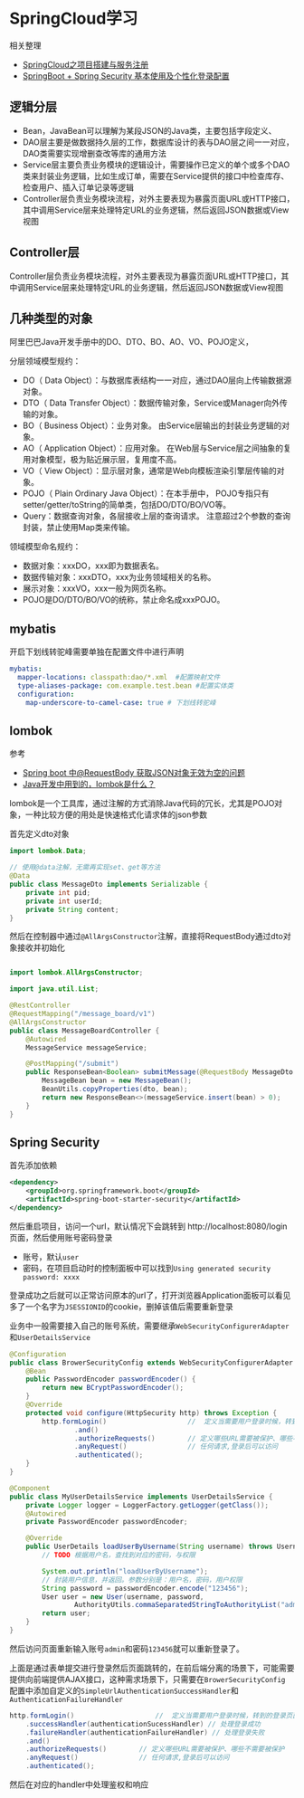 

SpringCloud学习
==

相关整理
* [SpringCloud之项目搭建与服务注册](https://www.shymean.com/article/SpringCloud之项目搭建与服务注册)
* [SpringBoot + Spring Security 基本使用及个性化登录配置](https://blog.csdn.net/u013435893/article/details/79596628)

## 逻辑分层
* Bean，JavaBean可以理解为某段JSON的Java类，主要包括字段定义、
* DAO层主要是做数据持久层的工作，数据库设计的表与DAO层之间一一对应，DAO类需要实现增删查改等库的通用方法
* Service层主要负责业务模块的逻辑设计，需要操作已定义的单个或多个DAO类来封装业务逻辑，比如生成订单，需要在Service提供的接口中检查库存、检查用户、插入订单记录等逻辑
* Controller层负责业务模块流程，对外主要表现为暴露页面URL或HTTP接口，其中调用Service层来处理特定URL的业务逻辑，然后返回JSON数据或View视图

## Controller层

Controller层负责业务模块流程，对外主要表现为暴露页面URL或HTTP接口，其中调用Service层来处理特定URL的业务逻辑，然后返回JSON数据或View视图

## 几种类型的对象
阿里巴巴Java开发手册中的DO、DTO、BO、AO、VO、POJO定义，

分层领域模型规约：
* DO（ Data Object）：与数据库表结构一一对应，通过DAO层向上传输数据源对象。
* DTO（ Data Transfer Object）：数据传输对象，Service或Manager向外传输的对象。
* BO（ Business Object）：业务对象。 由Service层输出的封装业务逻辑的对象。
* AO（ Application Object）：应用对象。 在Web层与Service层之间抽象的复用对象模型，极为贴近展示层，复用度不高。
* VO（ View Object）：显示层对象，通常是Web向模板渲染引擎层传输的对象。
* POJO（ Plain Ordinary Java Object）：在本手册中， POJO专指只有setter/getter/toString的简单类，包括DO/DTO/BO/VO等。
* Query：数据查询对象，各层接收上层的查询请求。 注意超过2个参数的查询封装，禁止使用Map类来传输。


领域模型命名规约：
* 数据对象：xxxDO，xxx即为数据表名。
* 数据传输对象：xxxDTO，xxx为业务领域相关的名称。
* 展示对象：xxxVO，xxx一般为网页名称。
* POJO是DO/DTO/BO/VO的统称，禁止命名成xxxPOJO。

## mybatis

开启下划线转驼峰需要单独在配置文件中进行声明
```yml
mybatis:
  mapper-locations: classpath:dao/*.xml  #配置映射文件
  type-aliases-package: com.example.test.bean #配置实体类
  configuration:
    map-underscore-to-camel-case: true # 下划线转驼峰
```

## lombok

参考
* [Spring boot 中@RequestBody 获取JSON对象无效为空的问题](http://www.yangquanyao.com/2019/08/29/spring-boot-%E4%B8%ADrequestbody-%E8%8E%B7%E5%8F%96json%E5%AF%B9%E8%B1%A1%E6%97%A0%E6%95%88%E4%B8%BA%E7%A9%BA%E7%9A%84%E9%97%AE%E9%A2%98/)
* [Java开发中用到的，lombok是什么？](https://www.zhihu.com/question/42348457)

lombok是一个工具库，通过注解的方式消除Java代码的冗长，尤其是POJO对象，一种比较方便的用处是快速格式化请求体的json参数

首先定义dto对象
```java
import lombok.Data;

// 使用@data注解，无需再实现set、get等方法
@Data
public class MessageDto implements Serializable {
    private int pid;
    private int userId;
    private String content;
}
```

然后在控制器中通过`@AllArgsConstructor`注解，直接将RequestBody通过dto对象接收并初始化
```java

import lombok.AllArgsConstructor;

import java.util.List;

@RestController
@RequestMapping("/message_board/v1")
@AllArgsConstructor
public class MessageBoardController {
    @Autowired
    MessageService messageService;

    @PostMapping("/submit")
    public ResponseBean<Boolean> submitMessage(@RequestBody MessageDto dto){
        MessageBean bean = new MessageBean();
        BeanUtils.copyProperties(dto, bean);
        return new ResponseBean<>(messageService.insert(bean) > 0);
    }
}

```

## Spring Security

首先添加依赖
```xml
<dependency>
    <groupId>org.springframework.boot</groupId>
    <artifactId>spring-boot-starter-security</artifactId>
</dependency>
```
然后重启项目，访问一个url，默认情况下会跳转到 http://localhost:8080/login 页面，然后使用账号密码登录
* 账号，默认`user`
* 密码，在项目启动时的控制面板中可以找到`Using generated security password: xxxx`

登录成功之后就可以正常访问原本的url了，打开浏览器Application面板可以看见多了一个名字为`JSESSIONID`的cookie，删掉该值后需要重新登录

业务中一般需要接入自己的账号系统，需要继承`WebSecurityConfigurerAdapter`和`UserDetailsService`
```java
@Configuration
public class BrowerSecurityConfig extends WebSecurityConfigurerAdapter {
    @Bean
    public PasswordEncoder passwordEncoder() {
        return new BCryptPasswordEncoder();
    }
    @Override
    protected void configure(HttpSecurity http) throws Exception {
        http.formLogin()                    //  定义当需要用户登录时候，转到的登录页面。
                .and()
                .authorizeRequests()        // 定义哪些URL需要被保护、哪些不需要被保护
                .anyRequest()               // 任何请求,登录后可以访问
                .authenticated();
    }
}
```

```java
@Component
public class MyUserDetailsService implements UserDetailsService {
    private Logger logger = LoggerFactory.getLogger(getClass());
    @Autowired
    private PasswordEncoder passwordEncoder;

    @Override
    public UserDetails loadUserByUsername(String username) throws UsernameNotFoundException {
        // TODO 根据用户名，查找到对应的密码，与权限

        System.out.println("loadUserByUsername");
        // 封装用户信息，并返回。参数分别是：用户名，密码，用户权限
        String password = passwordEncoder.encode("123456");
        User user = new User(username, password,
                AuthorityUtils.commaSeparatedStringToAuthorityList("admin"));
        return user;
    }
}
```
然后访问页面重新输入账号`admin`和密码`123456`就可以重新登录了。

上面是通过表单提交进行登录然后页面跳转的，在前后端分离的场景下，可能需要提供向前端提供AJAX接口，这种需求场景下，只需要在`BrowerSecurityConfig`
配置中添加自定义的`SimpleUrlAuthenticationSuccessHandler`和`AuthenticationFailureHandler`
```java
http.formLogin()                    //  定义当需要用户登录时候，转到的登录页面。
    .successHandler(authenticationSucessHandler) // 处理登录成功
    .failureHandler(authenticationFailureHandler) // 处理登录失败
    .and()
    .authorizeRequests()        // 定义哪些URL需要被保护、哪些不需要被保护
    .anyRequest()               // 任何请求,登录后可以访问
    .authenticated();
```
然后在对应的handler中处理鉴权和响应